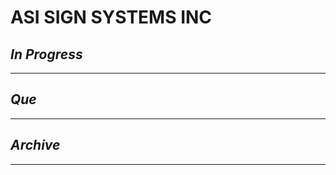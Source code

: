 # ASI SIGN SYSTEMS INC

## *In Progress*

--------------------

## *Que*

-----------------------------------
## *Archive*

-----------------------------------

